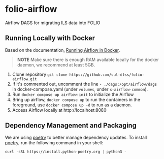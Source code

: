 # folio-airflow
Airflow DAGS for migrating ILS data into FOLIO

## Running Locally with Docker
Based on the documentation, [Running Airflow in Docker](https://airflow.apache.org/docs/apache-airflow/stable/start/docker.html). 

> **NOTE** Make sure there is enough RAM available locally for the 
> docker daemon, we recommend at least 5GB. 

1. Clone repository `git clone https://github.com/sul-dlss/folio-airflow.git`
1. If it's commented out, uncomment the line `- ./dags:/opt/airflow/dags` in docker-compose.yaml (under `volumes`, under `x-airflow-common`).
1. Run `docker compose up airflow-init` to initialize the Airflow
1. Bring up airflow, `docker compose up` to run the containers in the  
   foreground, use `docker compose up -d` to run as a daemon.
1. Access Airflow locally at http://localhost:8080

## Dependency Management and Packaging
We are using [poetry][POET] to better manage dependency updates. To install
[poetry][POET], run the following command in your shell:

`curl -sSL https://install.python-poetry.org | python3 -`

[POET]: https://python-poetry.org/
[PYTEST]: https://docs.pytest.org/